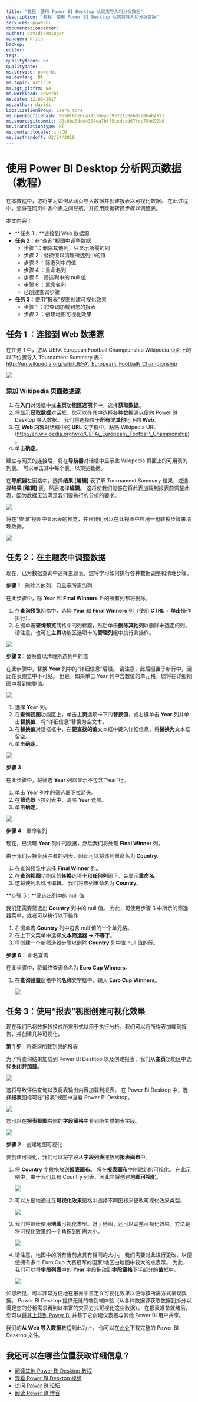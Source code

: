 ```yaml
---
title: "教程︰使用 Power BI Desktop 从网页导入和分析数据"
description: "教程︰使用 Power BI Desktop 从网页导入和分析数据"
services: powerbi
documentationcenter: 
author: davidiseminger
manager: kfile
backup: 
editor: 
tags: 
qualityfocus: no
qualitydate: 
ms.service: powerbi
ms.devlang: NA
ms.topic: article
ms.tgt_pltfrm: NA
ms.workload: powerbi
ms.date: 12/06/2017
ms.author: davidi
LocalizationGroup: Learn more
ms.openlocfilehash: 9650f0be6ca795fdea3395721c0eb02e80464821
ms.sourcegitcommit: 88c8ba8dee4384ea7bff5cedcad67fce784d92b0
ms.translationtype: HT
ms.contentlocale: zh-CN
ms.lasthandoff: 02/24/2018
---
```

# <a name="analyzing-web-page-data-using-power-bi-desktop-tutorial"></a>使用 Power BI Desktop 分析网页数据（教程）
在本教程中，您将学习如何从网页导入数据并创建报表以可视化数据。 在此过程中，您将在网页中各个表之间导航，并应用数据转换步骤以调整表。

 本文内容：

* **任务 1︰**连接到 Web 数据源
* **任务 2**︰在“查询”视图中调整数据
  * 步骤 1：删除其他列，只显示所需的列
  * 步骤 2︰替换值以清理所选列中的值
  * 步骤 3 ︰筛选列中的值
  * 步骤 4 ︰重命名列
  * 步骤 5︰筛选列中的 null 值
  * 步骤 6 ︰重命名列
  * 已创建查询步骤
* **任务 3**︰使用“报表”视图创建可视化效果
  * 步骤 1 ︰将查询加载到您的报表
  * 步骤 2 ︰创建地图可视化效果

## <a name="task-1-connect-to-a-web-data-source"></a>任务 1 ︰连接到 Web 数据源
 在任务 1 中，您从 UEFA European Football Championship Wikipedia 页面上的以下位置导入 Tournament Summary 表︰http://en.wikipedia.org/wiki/UEFA\_European\_Football\_Championship

![](media/desktop-tutorial-importing-and-analyzing-data-from-a-web-page/webpage1.png)

### <a name="add-a-wikipedia-page-data-source"></a>添加 Wikipedia 页面数据源
1. 在**入门**对话框中或**主页功能区选项卡**中，选择**获取数据**。
2. 将显示**获取数据**对话框，您可以在其中选择各种数据源以便向 Power BI Desktop 导入数据。 我们将选择位于**所有**或**其他**组下的 **Web**。
3. 在 **Web 内容**对话框中的 **URL** 文字框中，粘贴 Wikipedia URL (http://en.wikipedia.org/wiki/UEFA\_European\_Football\_Championship)。
4. 单击**确定**。

建立与网页的连接后，将在**导航器**对话框中显示此 Wikipedia 页面上的可用表的列表。 可以单击其中每个表，以预览数据。

在**导航器**左窗格中，选择**结果 [编辑]** 表了解 Tournament Summary 结果，或选择**结果 [编辑]** 表，然后选择**编辑**。 这将使我们能够在将此表加载到报表前调整此表，因为数据无法满足我们要执行的分析的要求。

![](media/desktop-tutorial-importing-and-analyzing-data-from-a-web-page/tutorialimanaly_navigator.png)

将在“查询”视图中显示表的预览，并且我们可以在此视图中应用一组转换步骤来清理数据。

![](media/desktop-tutorial-importing-and-analyzing-data-from-a-web-page/webpage3.png)

## <a name="task-2-shape-data-in-the-subject-table"></a>任务 2︰在主题表中调整数据
现在，已为数据查询中选择主题表，您将学习如何执行各种数据调整和清理步骤。

**步骤 1**：删除其他列，只显示所需的列

在此步骤中，除 **Year** 和 **Final Winners** 外的所有列都将删除。

1. 在**查询预览**网格中，选择 **Year** 和 **Final Winners** 列（使用 **CTRL** + **单击**操作执行）。
2. 右键单击**查询预览**网格中的列标题，然后单击**删除其他列**以删除未选定的列。 请注意，也可在**主页**功能区选项卡的**管理列**组中执行此操作。

![](media/desktop-tutorial-importing-and-analyzing-data-from-a-web-page/webpage4.png)

**步骤 2**︰替换值以清理所选列中的值

在此步骤中，替换 **Year** 列中的“详细信息”后缀。 请注意，此后缀置于新行中，因此在表预览中不可见。 但是，如果单击 Year 列中含数值的单元格，您将在详细视图中看到完整值。

![](media/desktop-tutorial-importing-and-analyzing-data-from-a-web-page/webpage5.png)

1. 选择 **Year** 列。
2. 在**查询视图**功能区上，单击**主页**选项卡下的**替换值**，或右键单击 **Year** 列并单击**替换值**，将“详细信息”替换为空文本。
3. 在**替换值**对话框框中，在**要查找的值**文本框中键入详细信息，将**替换为**文本框留空。
4. 单击**确定**。

![](media/desktop-tutorial-importing-and-analyzing-data-from-a-web-page/webpage6.png)

 **步骤 3**

在此步骤中，将筛选 **Year** 列以显示不包含“Year”行。

1. 单击 **Year** 列中的筛选器下拉箭头。
2. 在**筛选器**下拉列表中，清除 **Year** 选项。
3. 单击**确定**。

![](media/desktop-tutorial-importing-and-analyzing-data-from-a-web-page/webpage7.png)

**步骤 4**︰重命名列

现在，已清理 **Year** 列中的数据，然后我们将处理 **Final Winner** 列。

由于我们只搜索获胜者的列表，因此可以将该列重命名为 **Country**。

1. 在查询预览中选择 **Final Winner** 列。
2. 在**查询视图**功能区的**转换**选项卡和**任何列**组下，会显示**重命名**。
3. 这将使列名称可编辑。 我们将该列重命名为 **Country**。

**步骤 5：**筛选出列中的 null 值

我们还需要筛选出 **Country** 列中的 null 值。 为此，可使用步骤 3 中所示的筛选器菜单，或者可以执行以下操作︰

1. 右键单击 **Country** 列中包含 null 值的一个单元格。
2. 在上下文菜单中选择**文本筛选器 -\> 不等于**。
3. 将创建一个新筛选器步骤以删除 **Country** 列中含 null 值的行。

**步骤 6︰** 命名查询

在此步骤中，将最终查询命名为 **Euro Cup Winners**。

1. 在**查询设置**窗格中的**名称**文字框中，输入 **Euro Cup Winners**。
   
   ![](media/desktop-tutorial-importing-and-analyzing-data-from-a-web-page/webpage8.png)

## <a name="task-3-create-visualizations-using-the-report-view"></a>任务 3︰使用“报表”视图创建可视化效果
现在我们已将数据转换成所需形式以用于执行分析，我们可以将所得表加载到报告，并创建几种可视化。

**第 1 步**︰将查询加载到您的报表

为了将查询结果加载到 Power BI Desktop 以及创建报表，我们从**主页**功能区中选择**关闭并加载**。

![](media/desktop-tutorial-importing-and-analyzing-data-from-a-web-page/webpage9.png)

这将导致评估查询以及将表输出内容加载到报表。 在 Power BI Desktop 中，选择**报表**图标可在“报表”视图中查看 Power BI Desktop。

![](media/desktop-tutorial-importing-and-analyzing-data-from-a-web-page/webpage10.png)

您可以在**报表视图**右侧的**字段窗格**中看到所生成的表字段。

![](media/desktop-tutorial-importing-and-analyzing-data-from-a-web-page/webpage11.png)

**步骤 2**︰创建地图可视化

要创建可视化，我们可以将字段从**字段列表**拖放到**报表画布**中。

1. 将 **Country** 字段拖放到**报表画布**。 将在**报表画布**中创建新的可视化。 在此示例中，由于我们具有 Country 列表，因此它将创建**地图可视化**。
   
   ![](media/desktop-tutorial-importing-and-analyzing-data-from-a-web-page/webpage12.png)
2. 可以方便地通过在**可视化效果**窗格中选择不同图标来更改可视化效果类型。
   
   ![](media/desktop-tutorial-importing-and-analyzing-data-from-a-web-page/webpage13.png)
3. 我们将继续使用**地图**可视化类型。对于地图，还可以调整可视化效果，方法是将可视化效果的一个角拖到所需大小。
   
   ![](media/desktop-tutorial-importing-and-analyzing-data-from-a-web-page/webpage14.png)
4. 请注意，地图中的所有当前点具有相同的大小。 我们需要对此进行更改，以便使拥有多个 Euro Cup 大赛冠军的国家/地区由地图中较大的点表示。 为此，我们可以将**字段列表**中的 **Year** 字段拖动到**字段窗格**下半部分的**值**框中。
   
   ![](media/desktop-tutorial-importing-and-analyzing-data-from-a-web-page/webpage15.png)

如您所见，可以非常方便地在报表中自定义可视化效果以便你按所需方式呈现数据。 Power BI Desktop 提供无缝的端到端体验（从各种数据源获取数据到拆分以满足您的分析需求再到以丰富的交互方式可视化这些数据）。 在报表准备就绪后，您可以[将其上载到 Power BI](desktop-upload-desktop-files.md) 并基于它创建仪表板与其他 Power BI 用户共享。

我们的**从 Web 导入数据**教程到此为止。 你可以在[此处](http://download.microsoft.com/download/1/4/E/14EDED28-6C58-4055-A65C-23B4DA81C4DE/Analyzing_Data_From_The_Web.pbix)下载完整的 Power BI Desktop 文件。

## <a name="where-else-can-i-get-more-information"></a>我还可以在哪些位置获取详细信息？
* [阅读其他 Power BI Desktop 教程](http://go.microsoft.com/fwlink/?LinkID=521937)
* [观看 Power BI Desktop 视频](http://go.microsoft.com/fwlink/?LinkID=519322)
* [访问 Power BI 论坛](http://go.microsoft.com/fwlink/?LinkID=519326)
* [阅读 Power BI 博客](http://go.microsoft.com/fwlink/?LinkID=519327)

